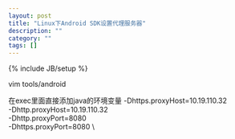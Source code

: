 ```yaml
---
layout: post
title: "Linux下Android SDK设置代理服务器"
description: ""
category: ""
tags: []
---
```

{% include JB/setup %}

vim tools/android

在exec里面直接添加java的环境变量
    -Dhttps.proxyHost=10.19.110.32 \
    -Dhttp.proxyHost=10.19.110.32 \
    -Dhttp.proxyPort=8080 \
    -Dhttps.proxyPort=8080 \


